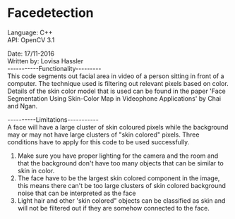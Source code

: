 # Facedetection

Language: C++ <br />
API: OpenCV 3.1 <br />

Date: 17/11-2016 <br />
Written by: Lovisa Hassler <br />
-----------Functionality--------- <br />
This code segments out facial area in video of a person sitting in front of a computer.
The technique used is filtering out relevant pixels based on color.
Details of the skin color model that is used can be found in the paper
'Face Segmentation Using Skin-Color Map in Videophone Applications' by Chai and Ngan.

----------Limitations----------- <br />
A face will have a large cluster of skin coloured pixels while the background
may or may not have large clusters of "skin colored" pixels.
Three conditions have to apply for this code to be used successfully.
1. Make sure you have proper lighting for the camera and the room and that the background 
don't have too many objects that can be similar to skin in color.
2. The face have to be the largest skin colored component in the image, this means there
can't be too large clusters of skin colored background noise that can be interpreted as the face
3. Light hair and other 'skin colored" objects can be classified as skin and will not be filtered out
if they are somehow connected to the face.
